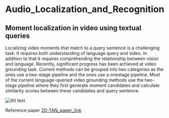 # Audio_Localization_and_Recognition

## Moment localization in video using textual queries
Localizing video moments that
match to a query sentence is a challenging task. It requires
both understanding of language query and video. In addition
to that it requires comprehending the relationship between
vision and language. Recently, significant progress
has been achieved at video grounding task.
Current methods can be grouped into two categories as
the ones use a two-stage pipeline and the ones use a onestage
pipeline. Most of the current language-queried video
grounding methods use the two-stage pipeline
where they first generate moment candidates and calculate
similarity scores between these candidates and query sentence.

![Alt text](/git-docs/2D_TAN.JPG) 

Reference paper [2D-TAN_paper_link](https://arxiv.org/pdf/1912.03590.pdf)
